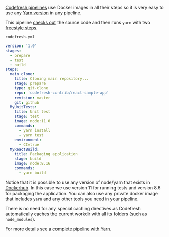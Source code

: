 [Codefresh pipelines](https://codefresh.io/docs/docs/configure-ci-cd-pipeline/introduction-to-codefresh-pipelines/) use Docker images in all their steps so it is very easy to use any [Yarn version](https://hub.docker.com/_/node/) in any pipeline.

This pipeline [checks out](https://codefresh.io/docs/docs/codefresh-yaml/steps/git-clone/) the source code and then runs `yarn` with two [freestyle steps](https://codefresh.io/docs/docs/codefresh-yaml/steps/freestyle/).

`codefresh.yml`

```yml
version: '1.0'
stages:
  - prepare
  - test
  - build
steps:
  main_clone:
    title: Cloning main repository...
    stage: prepare
    type: git-clone
    repo: 'codefresh-contrib/react-sample-app'
    revision: master
    git: github
  MyUnitTests:
    title: Unit test
    stage: test
    image: node:11.0
    commands:
      - yarn install
      - yarn test
    environment:
      - CI=true
  MyReactBuild:
    title: Packaging application
    stage: build
    image: node:8.16
    commands:
      - yarn build
```

Notice that it is possible to use any version of node/yarn that exists in [Dockerhub](https://hub.docker.com/_/node/?tab=tags). In this case we use version 11 for running tests and version 8.6 for packaging the application. You can also use any private docker image that includes `yarn` and any other tools you need in your pipeline.

There is no need for any special caching directives as Codefresh automatically caches the current workdir with all its folders (such as `node_modules`).

For more details see [a complete pipeline with Yarn](https://codefresh.io/docs/docs/learn-by-example/nodejs/react/).
